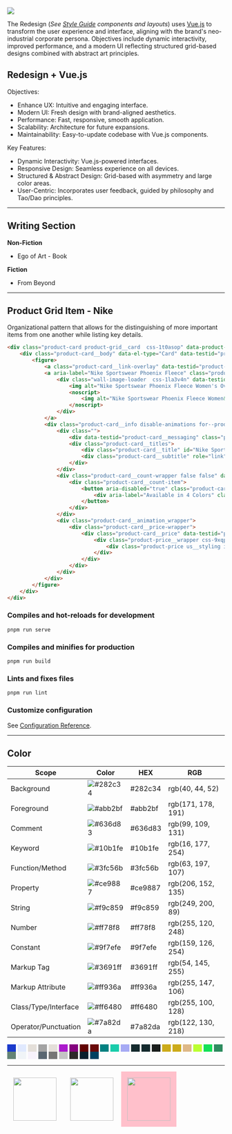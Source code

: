<!--
                    void : sine	:  e c c o
                  plague : pool :  p e r s o n a
                    coma : beta :  s i g m a
                     #1a3acc #1ACCAB #ab1acc

                     /* colors */
						--brand-blue: #1A3ACC;
						--dark-blue: #001C9B;
						--very-dark-blue: #000E4E;
						--cool-blue: #E0E9FE;
						--magenta: #AB1ACC;
						--fuchsia: #84017E;
						--blood-red: #600000;
						--dim-red: #EE0202;
						--legacy: #008080;
						--java: #1ACCAB;
						--mint: #C0FFEA;
						--pale-blue: #A6AAF4;
						--robin: #A5C4DB;
						--golden: #CCAB1A;
						--burlywood: #DEB887;
						--safety-green: #BBFF32;
						--bright-green: #14E158;
						--mint-green: #2E8C5F;
						--pale-olive: #648476;
						--bright-orange: rgba(255, 111, 63, 0.5);
						--orange: #FF6F3F;
						--dark-olive: #1A1E1C;
						--black: #0A0C0E;
						--white: #FFFFFF;
						--base-bright: #F0F4F7;
						--bright-grey: #F2F2F2;
						--light-grey: #CFCFCF;
						--warm-grey: #818181;
						--metal: #5A6771;
						--discord: #292B2F;
						--ever-green: #142A2D;
						--deep-green: #0A202E;
						--warm-black: #2D2828;
						--deep-root: #004161;
						--euphoria: #00050F;
						--euphoria-bg: rgba(0, 5, 15, 1);
						--trans-black: rgba(0, 0, 0, 0.5);
						/* properties */
						--font-base-size: 14px;
						--font-small-size: 12px;
						--font-tiny-size: 10px;
						--font-micro-size: 8px;

                    /* urls */
						joeldom.github.io/redesign
						joeldom.github.io/style-guide
						joeldom.github.io/resume
						twitter.com/joeldombek
						instagram.com/joeld/
						dribbble.com/joeldombek
						ello.co/joeldombek
						twitch.tv/joeldombek

                            cmd

-->
<img class="img-responsive" src="https://joeldom.github.io/asset/images/styleguide-banner.png" style="margin: -1px 0 0 0">

The Redesign (<i>See [Style Guide](https://joeldom.github.io/style-guide/) components and layouts</i>) uses [Vue.js](https://vuejs.org/guide/introduction.html) to transform the user experience and interface, aligning with the brand's neo-industrial corporate persona. Objectives include dynamic interactivity, improved performance, and a modern UI reflecting structured grid-based designs combined with abstract art principles.

## Redesign + Vue.js

Objectives:

- Enhance UX: Intuitive and engaging interface.
- Modern UI: Fresh design with brand-aligned aesthetics.
- Performance: Fast, responsive, smooth application.
- Scalability: Architecture for future expansions.
- Maintainability: Easy-to-update codebase with Vue.js components.

Key Features:

- Dynamic Interactivity: Vue.js-powered interfaces.
- Responsive Design: Seamless experience on all devices.
- Structured & Abstract Design: Grid-based with asymmetry and large color areas.
- User-Centric: Incorporates user feedback, guided by philosophy and Tao/Dao principles.

<hr>

## Writing Section

**Non-Fiction**

- Ego of Art - Book

**Fiction**

- From Beyond

<hr>


## Product Grid Item - Nike
Organizational pattern that allows for the distinguishing of more important items from one another while listing key details. 
```html
<div class="product-card product-grid__card  css-1t0asop" data-product-position="14" data-testid="product-card">
	<div class="product-card__body" data-el-type="Card" data-testid="product-card__body">
		<figure>
			<a class="product-card__link-overlay" data-testid="product-card__link-overlay" href="https://www.nike.com/t/sportswear-phoenix-fleece-womens-over-oversized-pullover-hoodie-Kqx9H3/DQ5858-634" tabindex="-1">Nike Sportswear Phoenix Fleece</a>
			<a aria-label="Nike Sportswear Phoenix Fleece" class="product-card__img-link-overlay" data-el-type="Hero" data-testid="product-card__img-link-overlay" href="https://www.nike.com/t/sportswear-phoenix-fleece-womens-over-oversized-pullover-hoodie-Kqx9H3/DQ5858-634">
				<div class="wall-image-loader  css-1la3v4n" data-testid="wall-image-loader">
					<img alt="Nike Sportswear Phoenix Fleece Women's Over-Oversized Pullover Hoodie" class="product-card__hero-image css-1fxh5tw" height="100%" loading="lazy" sizes="" src="https://static.nike.com/a/images/c_limit,w_592,f_auto/t_product_v1/ece3696b-09fa-4326-bf4e-25bec29c0fed/sportswear-phoenix-fleece-womens-over-oversized-pullover-hoodie-Kqx9H3.png" width="100%">
					<noscript>
						<img alt="Nike Sportswear Phoenix Fleece Women&#x27;s Over-Oversized Pullover Hoodie" class="product-card__hero-image css-1fxh5tw" height="400" loading="lazy" width="400"/>
					</noscript>
				</div>
			</a>
			<div class="product-card__info disable-animations for--product">
				<div class="">
					<div data-testid="product-card__messaging" class="product-card__messaging accent--color">Just In</div>
					<div class="product-card__titles">
						<div class="product-card__title" id="Nike Sportswear Phoenix Fleece" role="link">Nike Sportswear Phoenix Fleece</div>
						<div class="product-card__subtitle" role="link">Women's Over-Oversized Pullover Hoodie</div>
					</div>
				</div>
				<div class="product-card__count-wrapper false false" data-testid="product-card__count-wrapper ">
					<div class="product-card__count-item">
						<button aria-disabled="true" class="product-card__colorway-btn" data-testid="product-card__colorway-btn" type="button">
							<div aria-label="Available in 4 Colors" class="product-card__product-count">4 Colors</div>
						</button>
					</div>
				</div>
				<div class="product-card__animation_wrapper">
					<div class="product-card__price-wrapper">
						<div class="product-card__price" data-testid="product-card__price" role="link">
							<div class="product-price__wrapper css-9xqpgk">
								<div class="product-price us__styling is--current-price css-11s12ax" data-testid="product-price">$75</div>
							</div>
						</div>
					</div>
				</div>
			</div>
		</figure>
	</div>
</div>
```

### Compiles and hot-reloads for development
```
pnpm run serve
```

### Compiles and minifies for production
```
pnpm run build
```

### Lints and fixes files
```
pnpm run lint
```

### Customize configuration
See [Configuration Reference](https://cli.vuejs.org/config/).
<hr>


## Color


| Scope                | Color                                            | HEX     | RGB                |
| -------------------- | ------------------------------------------------ | ------- | ------------------ |
| Background           | ![#282c34](https://fakeimg.pl/35/282c34/?text=+) | #282c34 | rgb(40, 44, 52)    |
| Foreground           | ![#abb2bf](https://fakeimg.pl/35/abb2bf/?text=+) | #abb2bf | rgb(171, 178, 191) |
| Comment              | ![#636d83](https://fakeimg.pl/35/636d83/?text=+) | #636d83 | rgb(99, 109, 131)  |
| Keyword              | ![#10b1fe](https://fakeimg.pl/35/10b1fe/?text=+) | #10b1fe | rgb(16, 177, 254)  |
| Function/Method      | ![#3fc56b](https://fakeimg.pl/35/3fc56b/?text=+) | #3fc56b | rgb(63, 197, 107)  |
| Property             | ![#ce9887](https://fakeimg.pl/35/ce9887/?text=+) | #ce9887 | rgb(206, 152, 135) |
| String               | ![#f9c859](https://fakeimg.pl/35/f9c859/?text=+) | #f9c859 | rgb(249, 200, 89)  |
| Number               | ![#ff78f8](https://fakeimg.pl/35/ff78f8/?text=+) | #ff78f8 | rgb(255, 120, 248) |
| Constant             | ![#9f7efe](https://fakeimg.pl/35/9f7efe/?text=+) | #9f7efe | rgb(159, 126, 254) |
| Markup Tag           | ![#3691ff](https://fakeimg.pl/35/3691ff/?text=+) | #3691ff | rgb(54, 145, 255)  |
| Markup Attribute     | ![#ff936a](https://fakeimg.pl/35/ff936a/?text=+) | #ff936a | rgb(255, 147, 106) |
| Class/Type/Interface | ![#ff6480](https://fakeimg.pl/35/ff6480/?text=+) | #ff6480 | rgb(255, 100, 128) |
| Operator/Punctuation | ![#7a82da](https://fakeimg.pl/35/7a82da/?text=+) | #7a82da | rgb(122, 130, 218) |


<article>
	<span style="color:#1a3acc;background-color:#1a3acc;width:20px;display:inline-block;" title="#1a3acc">&nbsp;&squ;</span>
	<span style="color:#e0e9fe;background-color:#e0e9fe;width:20px;display:inline-block;" title="#e0e9fe">&nbsp;&squ;</span>
	<span style="color:#e4dfd9;background-color:#e4dfd9;width:20px;display:inline-block;" title="#e4dfd9">&nbsp;&squ;</span>
	<span style="color:#a3a3a3;background-color:#a3a3a3;width:20px;display:inline-block;" title="#a3a3a3">&nbsp;&squ;</span>
	<span style="color:#e4dfd9;background-color:#e4dfd9;width:20px;display:inline-block;" title="#e4dfd9">&nbsp;&squ;</span>
	<span style="color:#ab1acc;background-color:#ab1acc;width:20px;display:inline-block;" title="#ab1acc">&nbsp;&squ;</span>
	<span style="color:#84017E;background-color:#84017E;width:20px;display:inline-block;" title="#84017E">&nbsp;&squ;</span>
	<span style="color:#600000;background-color:#600000;width:20px;display:inline-block;" title="#600000">&nbsp;&squ;</span>
	<span style="color:#690808;background-color:#690808;width:20px;display:inline-block;" title="#690808">&nbsp;&squ;</span>
	<span style="color:#008080;background-color:#008080;width:20px;display:inline-block;" title="#008080">&nbsp;&squ;</span>
	<span style="color:#1ACCAB;background-color:#1ACCAB;width:20px;display:inline-block;" title="#1ACCAB">&nbsp;&squ;</span>
	<span style="color:#a6aaf4;background-color:#a6aaf4;width:20px;display:inline-block;" title="#a6aaf4">&nbsp;&squ;</span>
	<span style="color:#142a2d;background-color:#142a2d;width:20px;display:inline-block;" title="#142a2d">&nbsp;&squ;</span>
	<span style="color:#142a2d;background-color:#142a2d;width:20px;display:inline-block;" title="#142a2d">&nbsp;&squ;</span>
	<span style="color:#1A1E1C;background-color:#1A1E1C;width:20px;display:inline-block;" title="#1A1E1C">&nbsp;&squ;</span>
	<span style="color:#CCAB1A;background-color:#CCAB1A;width:20px;display:inline-block;" title="#CCAB1A">&nbsp;&squ;</span>
	<span style="color:#CCAB1A;background-color:#CCAB1A;width:20px;display:inline-block;" title="#CCAB1A">&nbsp;&squ;</span>
	<span style="color:#DEB887;background-color:#DEB887;width:20px;display:inline-block;" title="#DEB887">&nbsp;&squ;</span>
	<span style="color:#BBFF32;background-color:#BBFF32;width:20px;display:inline-block;" title="#BBFF32">&nbsp;&squ;</span>
	<span style="color:#14E158;background-color:#14E158;width:20px;display:inline-block;" title="#14E158">&nbsp;&squ;</span>
	<span style="color:#2e8c5f;background-color:#2e8c5f;width:20px;display:inline-block;" title="#2e8c5f">&nbsp;&squ;</span>
	<span style="color:#648476;background-color:#648476;width:20px;display:inline-block;" title="#648476">&nbsp;&squ;</span>
	<span style="color:#F0F4F7;background-color:#F0F4F7;width:20px;display:inline-block;" title="#F0F4F7">&nbsp;&squ;</span>
	<span style="color:#F7F2FB;background-color:#F7F2FB;width:20px;display:inline-block;" title="#F7F2FB">&nbsp;&squ;</span>
	<span style="color:#5A6771;background-color:#5A6771;width:20px;display:inline-block;" title="#5A6771">&nbsp;&squ;</span>
	<span style="color:#767676;background-color:#767676;width:20px;display:inline-block;" title="#767676">&nbsp;&squ;</span>
	<span style="color:#C4C4C4;background-color:#C4C4C4;width:20px;display:inline-block;" title="#C4C4C4">&nbsp;&squ;</span>
	<span style="color:#2D2828;background-color:#2D2828;width:20px;display:inline-block;" title="#2D2828">&nbsp;&squ;</span>
	<span style="color:#0A202E;background-color:#0A202E;width:20px;display:inline-block;" title="#0A202E">&nbsp;&squ;</span>
	<span style="color:#004161;background-color:#004161;width:20px;display:inline-block;" title="#004161">&nbsp;&squ;</span>
</article>

<hr>

<img style="padding:1em;background:transparent
;display:inline-block;" width="100px" src="https://joeldom.github.io/asset/chip-logo.png"/>&nbsp;<img style="padding:1em;background:transparent
;display:inline-block;" width="100px" src="https://upload.wikimedia.org/wikipedia/commons/thumb/9/95/Vue.js_Logo_2.svg/120px-Vue.js_Logo_2.svg.png"/>
<img style="padding:1em;background:pink
;display:inline-block;" width="100px" src="https://upload.wikimedia.org/wikipedia/commons/thumb/2/27/GAINAX.svg/1280px-GAINAX.svg.png"/>
